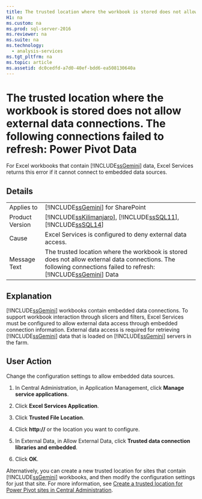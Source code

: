 ```yaml
---
title: The trusted location where the workbook is stored does not allow external data connections. The following connections failed to refresh: Power Pivot Data
H1: na
ms.custom: na
ms.prod: sql-server-2016
ms.reviewer: na
ms.suite: na
ms.technology: 
  - analysis-services
ms.tgt_pltfrm: na
ms.topic: article
ms.assetid: dc0cedfd-a7d0-40ef-bdd6-ea508130640a
---
```

# The trusted location where the workbook is stored does not allow external data connections. The following connections failed to refresh: Power Pivot Data
  For Excel workbooks that contain [!INCLUDE[ssGemini](../../Topics/TopicNameContainA/includes/ssGemini_md.md)] data, Excel Services returns this error if it cannot connect to embedded data sources.  
  
## Details  
  
|||  
|-|-|  
|Applies to|[!INCLUDE[ssGemini](../../Topics/TopicNameContainA/includes/ssGemini_md.md)] for SharePoint|  
|Product Version|[!INCLUDE[ssKilimanjaro](../../Topics/TopicNameContainA/includes/ssKilimanjaro_md.md)], [!INCLUDE[ssSQL11](../../Topics/TopicNameContainA/includes/ssSQL11_md.md)], [!INCLUDE[ssSQL14](../../Topics/TopicNameContainA/includes/ssSQL14_md.md)]|  
|Cause|Excel Services is configured to deny external data access.|  
|Message Text|The trusted location where the workbook is stored does not allow external data connections. The following connections failed to refresh: [!INCLUDE[ssGemini](../../Topics/TopicNameContainA/includes/ssGemini_md.md)] Data|  
  
## Explanation  
 [!INCLUDE[ssGemini](../../Topics/TopicNameContainA/includes/ssGemini_md.md)] workbooks contain embedded data connections. To support workbook interaction through slicers and filters, Excel Services must be configured to allow external data access through embedded connection information. External data access is required for retrieving [!INCLUDE[ssGemini](../../Topics/TopicNameContainA/includes/ssGemini_md.md)] data that is loaded on [!INCLUDE[ssGemini](../../Topics/TopicNameContainA/includes/ssGemini_md.md)] servers in the farm.  
  
## User Action  
 Change the configuration settings to allow embedded data sources.  
  
1.  In Central Administration, in Application Management, click **Manage service applications**.  
  
2.  Click **Excel Services Application**.  
  
3.  Click **Trusted File Location**.  
  
4.  Click **http://** or the location you want to configure.  
  
5.  In External Data, in Allow External Data, click **Trusted data connection libraries and embedded**.  
  
6.  Click **OK**.  
  
 Alternatively, you can create a new trusted location for sites that contain [!INCLUDE[ssGemini](../../Topics/TopicNameContainA/includes/ssGemini_md.md)] workbooks, and then modify the configuration settings for just that site. For more information, see [Create a trusted location for Power Pivot sites in Central Administration](../../Topics/TopicNameContainA/Create-a-trusted-location-for-Power-Pivot-sites-in-Central-Administration.md).  
  
  